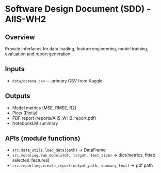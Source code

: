 # Software Design Document (SDD) - AIIS-WH2

## Overview
Provide interfaces for data loading, feature engineering, model training, evaluation and report generation.

## Inputs
- `data/corona.csv` — primary CSV from Kaggle.

## Outputs
- Model metrics (MSE, RMSE, R2)
- Plots (Plotly)
- PDF report (reports/AIIS_WH2_report.pdf)
- NotebookLM summary

## APIs (module functions)
- `src.data_utils.load_data(path)` -> DataFrame
- `src.modeling.run_models(df, target, test_size)` -> dict(metrics, fitted, selected_features)
- `src.reporting.create_report(output_path, summary_text)` -> pdf path
